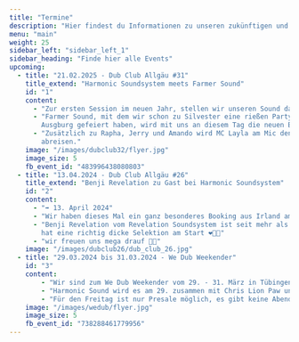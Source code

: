 ```yaml
---
title: "Termine"
description: "Hier findest du Informationen zu unseren zukünftigen und vergangenen Session"
menu: "main"
weight: 25
sidebar_left: "sidebar_left_1"
sidebar_heading: "Finde hier alle Events"
upcoming:
  - title: "21.02.2025 - Dub Club Allgäu #31"
    title_extend: "Harmonic Soundsystem meets Farmer Sound"
    id: "1"
    content:
      - "Zur ersten Session im neuen Jahr, stellen wir unseren Sound das erste Mal mit 8 Bässen auf."
      - "Farmer Sound, mit dem wir schon zu Silvester eine rießen Party in der Ballonfabrik in \
        Ausgburg gefeiert haben, wird mit uns an diesem Tag die neuen Boxen einweihen."
      - "Zusätzlich zu Rapha, Jerry und Amando wird MC Layla am Mic den Abend \
        abreisen."
    image: "/images/dubclub32/flyer.jpg"
    image_size: 5
    fb_event_id: "483996438080803"
  - title: "13.04.2024 - Dub Club Allgäu #26"
    title_extend: "Benji Revelation zu Gast bei Harmonic Soundsystem"
    id: "2"
    content:
      - "➡️ 13. April 2024"
      - "Wir haben dieses Mal ein ganz besonderes Booking aus Irland am Start 💥"
      - "Benji Revelation vom Revelation Soundsystem ist seit mehr als 25 Jahren im Soundbusiness und \
        hat eine richtig dicke Selektion am Start ❤️💛💚"
      - "wir freuen uns mega drauf 💯🔥"
    image: "/images/dubclub26/dub_club_26.jpg"
  - title: "29.03.2024 bis 31.03.2024 - We Dub Weekender"
    id: "3"
    content:
        - "Wir sind zum We Dub Weekender vom 29. - 31. März in Tübingen eingeladen."
        - "Harmonic Sound wird es am 29. zusammen mit Chris Lion Paw und Roots Taifun Sound zu hören geben."
        - "Für den Freitag ist nur Presale möglich, es gibt keine Abendkasse."
    image: "/images/wedub/flyer.jpg"
    image_size: 5
    fb_event_id: "738288461779956"
---
```


